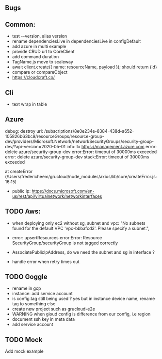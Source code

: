 ## Bugs

## Common:

- test --version, alias version
- rename dependenciesLive in dependenciesLive in configDefault
- add azure in multi example
- provide CRUD url to CoreClient
- add command duration
- TagName.js move to scaleway
- await client.create({ name: resourceName, payload }); should return {id}
- compare or compareObject
- https://cloudcraft.co/

## Cli

- text wrap in table

## Azure

debug: destroy url: /subscriptions/8e0e234e-8384-438d-a652-105826b63bc9/resourceGroups/resource-group-dev/providers/Microsoft.Network/networkSecurityGroups/security-group-dev/?api-version=2020-05-01
info: tx https://management.azure.com
error: delete azure/security-group-dev error:Error: timeout of 30000ms exceeded
error: delete azure/security-group-dev stack:Error: timeout of 30000ms exceeded

at createError (/Users/fredericheem/grucloud/node_modules/axios/lib/core/createError.js:16:15)

- public ip: https://docs.microsoft.com/en-us/rest/api/virtualnetwork/networkinterfaces

## TODO Aws:

- when deploying only ec2 without sg, subnet and vpc:
  "No subnets found for the default VPC 'vpc-bbbafcd3'. Please specify a subnet.",

- error: upsertResources error:Error: Resource SecurityGroup/securityGroup is not tagged correctly
- AssociatePublicIpAddress, do we need the subnet and sg in interface ?
- handle error when retry times out

## TODO Goggle

- rename in gcp
- instance: add service account
- is config.tag still being used ? yes but in instance device name, rename tag to something else
- create new project such as grucloud-e2e
- WARNING when gloud config is difference from our config, i.e region
- document ssh key in meta data
- add service account

## TODO Mock

Add mock example
